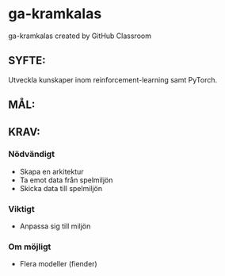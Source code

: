 # ga-kramkalas
ga-kramkalas created by GitHub Classroom

## SYFTE:
Utveckla kunskaper inom reinforcement-learning samt PyTorch.

## MÅL:
<!-- Skapa en AI-modell som kan vara en fiende i ett spel. -->

## KRAV:

### Nödvändigt
* Skapa en arkitektur
* Ta emot data från spelmiljön
* Skicka data till spelmiljön

### Viktigt
* Anpassa sig till miljön

### Om möjligt
* Flera modeller (fiender)